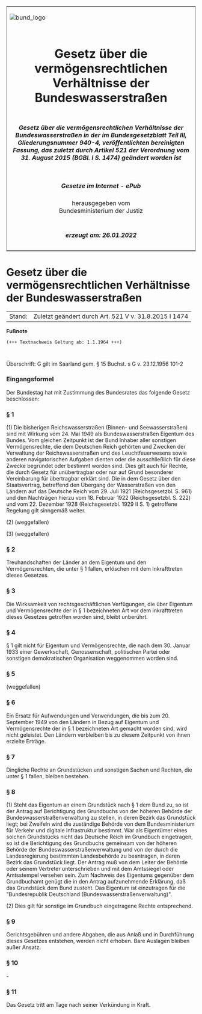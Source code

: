 <span id="DECKBLATT.html"></span>

<table border="0" frame="border" width="100%">

<tr valign="top">

<td align="left">

![bund\_logo](BfJ_2021_Web_de_de.gif)

</td>

<td align="right">

 

</td>

</tr>

<tr align="center" valign="middle">

<td colspan="2">

# Gesetz über die vermögensrechtlichen Verhältnisse der Bundeswasserstraßen

</td>

</tr>

<tr align="center" valign="middle">

<td colspan="2">

##### Gesetz über die vermögensrechtlichen Verhältnisse der Bundeswasserstraßen in der im Bundesgesetzblatt Teil III, Gliederungsnummer 940-4, veröffentlichten bereinigten Fassung, das zuletzt durch Artikel 521 der Verordnung vom 31. August 2015 (BGBl. I S. 1474) geändert worden ist

</td>

</tr>

<tr align="center" valign="middle">

<td colspan="2">

  
  

##### Gesetze im Internet - ePub  
  
herausgegeben vom  
Bundesministerium der Justiz

</td>

</tr>

<tr align="center" valign="bottom">

<td colspan="2">

  
  

##### erzeugt am: 26.01.2022

</td>

</tr>

</table>

<span id="BJNR003520951.html"></span>

# Gesetz über die vermögensrechtlichen Verhältnisse der Bundeswasserstraßen

<div>

<div class="jnhtml">

|        |                                                       |
| ------ | ----------------------------------------------------- |
| Stand: | Zuletzt geändert durch Art. 521 V v. 31.8.2015 I 1474 |

</div>

</div>

<div>

  
**Fußnote**

<div class="jnhtml">

<div>

<div class="jurAbsatz">

  

``` 
(+++ Textnachweis Geltung ab: 1.1.1964 +++)

 
```

Überschrift: G gilt im Saarland gem. § 15 Buchst. s G v. 23.12.1956
101-2

</div>

</div>

</div>

</div>

<span id="BJNR003520951BJNE000100308.html"></span>

### Eingangsformel  

<div>

<div class="jnhtml">

<div>

<div class="jurAbsatz">

Der Bundestag hat mit Zustimmung des Bundesrates das folgende Gesetz
beschlossen:

</div>

</div>

</div>

</div>

<span id="BJNR003520951BJNE000201305.html"></span>

### § 1  

<div>

<div class="jnhtml">

<div>

<div class="jurAbsatz">

(1) Die bisherigen Reichswasserstraßen (Binnen- und Seewasserstraßen)
sind mit Wirkung vom 24. Mai 1949 als Bundeswasserstraßen Eigentum des
Bundes. Vom gleichen Zeitpunkt ist der Bund Inhaber aller sonstigen
Vermögensrechte, die dem Deutschen Reich gehörten und Zwecken der
Verwaltung der Reichswasserstraßen und des Leuchtfeuerwesens sowie
anderen navigatorischen Aufgaben dienten oder die ausschließlich für
diese Zwecke begründet oder bestimmt worden sind. Dies gilt auch für
Rechte, die durch Gesetz für unübertragbar oder nur auf Grund besonderer
Vereinbarung für übertragbar erklärt sind. Die in dem Gesetz über den
Staatsvertrag, betreffend den Übergang der Wasserstraßen von den Ländern
auf das Deutsche Reich vom 29. Juli 1921 (Reichsgesetzbl. S. 961) und
den Nachträgen hierzu vom 18. Februar 1922 (Reichsgesetzbl. S. 222) und
vom 22. Dezember 1928 (Reichsgesetzbl. 1929 II S. 1) getroffene Regelung
gilt sinngemäß weiter.

</div>

<div class="jurAbsatz">

(2) (weggefallen)

</div>

<div class="jurAbsatz">

(3) (weggefallen)

</div>

</div>

</div>

</div>

<span id="BJNR003520951BJNE000300308.html"></span>

### § 2  

<div>

<div class="jnhtml">

<div>

<div class="jurAbsatz">

Treuhandschaften der Länder an dem Eigentum und den Vermögensrechten,
die unter § 1 fallen, erlöschen mit dem Inkrafttreten dieses Gesetzes.

</div>

</div>

</div>

</div>

<span id="BJNR003520951BJNE000400308.html"></span>

### § 3  

<div>

<div class="jnhtml">

<div>

<div class="jurAbsatz">

Die Wirksamkeit von rechtsgeschäftlichen Verfügungen, die über Eigentum
und Vermögensrechte der in § 1 bezeichneten Art vor dem Inkrafttreten
dieses Gesetzes getroffen worden sind, bleibt unberührt.

</div>

</div>

</div>

</div>

<span id="BJNR003520951BJNE000500308.html"></span>

### § 4  

<div>

<div class="jnhtml">

<div>

<div class="jurAbsatz">

§ 1 gilt nicht für Eigentum und Vermögensrechte, die nach dem 30. Januar
1933 einer Gewerkschaft, Genossenschaft, politischen Partei oder
sonstigen demokratischen Organisation weggenommen worden sind.

</div>

</div>

</div>

</div>

<span id="BJNR003520951BJNE000601305.html"></span>

### § 5  

<div>

<div class="jnhtml">

<div>

<div class="jurAbsatz">

(weggefallen)

</div>

</div>

</div>

</div>

<span id="BJNR003520951BJNE000700308.html"></span>

### § 6  

<div>

<div class="jnhtml">

<div>

<div class="jurAbsatz">

Ein Ersatz für Aufwendungen und Verwendungen, die bis zum 20. September
1949 von den Ländern in Bezug auf Eigentum und Vermögensrechte der in §
1 bezeichneten Art gemacht worden sind, wird nicht geleistet. Den
Ländern verbleiben bis zu diesem Zeitpunkt von ihnen erzielte Erträge.

</div>

</div>

</div>

</div>

<span id="BJNR003520951BJNE000800308.html"></span>

### § 7  

<div>

<div class="jnhtml">

<div>

<div class="jurAbsatz">

Dingliche Rechte an Grundstücken und sonstigen Sachen und Rechten, die
unter § 1 fallen, bleiben bestehen.

</div>

</div>

</div>

</div>

<span id="BJNR003520951BJNE000903305.html"></span>

### § 8  

<div>

<div class="jnhtml">

<div>

<div class="jurAbsatz">

(1) Steht das Eigentum an einem Grundstück nach § 1 dem Bund zu, so ist
der Antrag auf Berichtigung des Grundbuchs von der höheren Behörde der
Bundeswasserstraßenverwaltung zu stellen, in deren Bezirk das Grundstück
liegt; bei Zweifeln wird die zuständige Behörde von dem
Bundesministerium für Verkehr und digitale Infrastruktur bestimmt. War
als Eigentümer eines solchen Grundstücks nicht das Deutsche Reich im
Grundbuch eingetragen, so ist die Berichtigung des Grundbuchs gemeinsam
von der höheren Behörde der Bundeswasserstraßenverwaltung und von der
durch die Landesregierung bestimmten Landesbehörde zu beantragen, in
deren Bezirk das Grundstück liegt. Der Antrag muß von dem Leiter der
Behörde oder seinem Vertreter unterschrieben und mit dem Amtssiegel
oder Amtsstempel versehen sein. Zum Nachweis des Eigentums gegenüber dem
Grundbuchamt genügt die in den Antrag aufzunehmende Erklärung, daß das
Grundstück dem Bund zusteht. Das Eigentum ist einzutragen für die
"Bundesrepublik Deutschland (Bundeswasserstraßenverwaltung)".

</div>

<div class="jurAbsatz">

(2) Dies gilt für sonstige im Grundbuch eingetragene Rechte
entsprechend.

</div>

</div>

</div>

</div>

<span id="BJNR003520951BJNE001000308.html"></span>

### § 9  

<div>

<div class="jnhtml">

<div>

<div class="jurAbsatz">

Gerichtsgebühren und andere Abgaben, die aus Anlaß und in Durchführung
dieses Gesetzes entstehen, werden nicht erhoben. Bare Auslagen bleiben
außer Ansatz.

</div>

</div>

</div>

</div>

<span id="BJNR003520951BJNE001100308.html"></span>

### § 10  

<div>

<div class="jnhtml">

<div>

<div class="jurAbsatz">

\-

</div>

</div>

</div>

</div>

<span id="BJNR003520951BJNE001200308.html"></span>

### § 11  

<div>

<div class="jnhtml">

<div>

<div class="jurAbsatz">

Das Gesetz tritt am Tage nach seiner Verkündung in Kraft.

</div>

</div>

</div>

</div>
